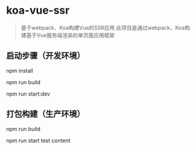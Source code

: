 # koa-vue-ssr

>基于webpack、Koa构建Vue的SSR应用
>此项目是通过webpack、Koa构建基于Vue服务端渲染的单页面应用框架

## 启动步骤（开发环境）
npm install

npm run build

npm run start:dev

## 打包构建（生产环境）
npm run build

npm run start
test content
